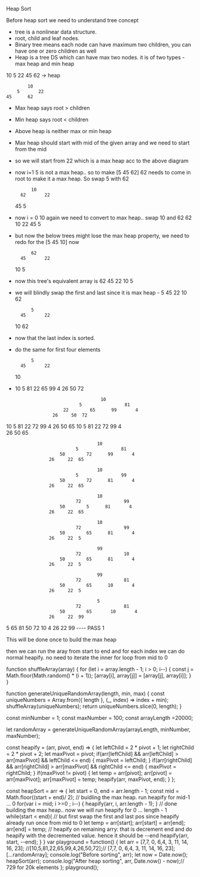 Heap Sort

Before heap sort we need to understand tree concept

- tree is a nonlinear data structure. 
- root, child and leaf nodes. 
- Binary tree means each node can have maximum two children, you can have one or zero children as well
- Heap is a tree DS which can have max two nodes. it is of two types - max heap and min heap


10 5 22 45 62 ->  heap

            10
        5       22
    45      62
- Max heap says root > children
- Min heap says root < children
- Above heap is neither max or min heap

- Max heap should start with mid of the given array and we need to start from the mid
- so we will start from 22 which is a max heap acc to the above diagram
- now i=1 5 is not a max heap.. so to make [5 45 62] 62 needs to come in root to make it a max heap. So swap 5 with 62

            10
        62       22
    45      5
- now i = 0 10 again we need to convert to max heap.. swap 10 and 62
           62
        10       22
    45      5
- but now the below trees might lose the max heap property, we need to redo for the [5 45 10] now 

            62
        45       22
    10      5
- now this tree's equivalent array is 62 45 22 10 5
- we will blindly swap the first and last since it is max heap - 5 45 22 10 62

            5
        45       22
    10      62
- now that the last index is sorted.
- do the same for first four elements

            5
        45       22
    10      
- 10 5 81 22 65 99 4 26 50 72

                                      10
                              5                81
                        22        65      99       4        
                    26     50  72

10 5 81 22 72 99 4 26 50 65
                                      10
                              5                81
                        22        72      99       4        
                    26     50  65

                                      10
                              5                81
                        50        72      99       4        
                    26     22  65

                                      10
                              5                99
                        50        72      81       4        
                    26     22  65

                                      10
                              72                99
                        50        5      81       4        
                    26     22  65

                                      10
                              72                99
                        50        65      81       4        
                    26     22  5

                                      99
                              72                10
                        50        65      81       4        
                    26     22  5

                                      99
                              72                81
                        50        65      10       4        
                    26     22  5

                                      5
                              72                81
                        50        65       10       4        
                    26     22  99


5 65 81 50 72 10 4 26 22 99 ---- PASS 1

This will be done once to build the max heap

then we can run the aray from start to end and for each index we can do normal heapify. no need to iterate the inner for loop from mid to 0

function shuffleArray(array) {
  for (let i = array.length - 1; i > 0; i--) {
    const j = Math.floor(Math.random() * (i + 1));
    [array[i], array[j]] = [array[j], array[i]];
  }
}

function generateUniqueRandomArray(length, min, max) {
  const uniqueNumbers = Array.from({ length }, (_, index) => index + min);
  shuffleArray(uniqueNumbers);
  return uniqueNumbers.slice(0, length);
}

const minNumber = 1;
const maxNumber = 100;
const arrayLength =20000;

let randomArray = generateUniqueRandomArray(arrayLength, minNumber, maxNumber);


const heapify = (arr, pivot, end) => {
  let leftChild = 2 * pivot + 1;
  let rightChild = 2 * pivot + 2;
  let maxPivot = pivot;
  if(arr[leftChild] && arr[leftChild] > arr[maxPivot] && leftChild <= end) {
    maxPivot = leftChild;
  }
  if(arr[rightChild] && arr[rightChild] > arr[maxPivot] && rightChild <= end) {
    maxPivot = rightChild;
  }
  if(maxPivot != pivot) {
    let temp = arr[pivot];
    arr[pivot] = arr[maxPivot];
    arr[maxPivot] = temp;
    heapify(arr, maxPivot, end);
  }
};

const heapSort = arr => {
  let start = 0, end = arr.length - 1;
  const mid = Math.floor((start + end)/ 2);
  // buidling the max heap. run heapify for  mid-1 ... 0
  for(var i = mid; i >=0 ; i--) {
    heapify(arr, i, arr.length - 1);
  }
  // done building the max heap.. now we will run heapify for 0 ... length - 1 
  while(start < end){
    // but first swap the first and last  pos since heapify already run once from mid to 0
    let temp = arr[start];
    arr[start] = arr[end];
    arr[end] = temp;
    // heapify on remaining arry: that is decrement end and do heapify with the decremented value. hence it should be --end
    heapify(arr, start, --end);
  }
}
var playground = function() {
  let arr = [7,7, 0, 6,4, 3, 11, 14, 16, 23]; //[10,5,81,22,65,99,4,26,50,72];// [7,7, 0, 6,4, 3, 11, 14, 16, 23];  [...randomArray];
  console.log("Before sorting", arr);
  let now = Date.now();
  heapSort(arr);
  console.log("After heap sorting", arr, Date.now() - now);// 729 for 20k elements
};
playground();



